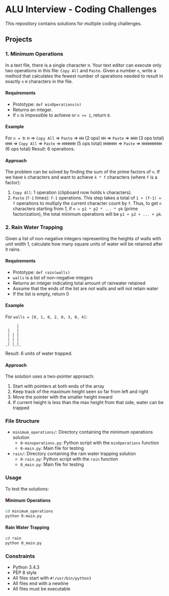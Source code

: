 # ALU Interview - Coding Challenges

This repository contains solutions for multiple coding challenges.

## Projects

### 1. Minimum Operations

In a text file, there is a single character `H`. Your text editor can execute only two operations in this file: `Copy All` and `Paste`. Given a number `n`, write a method that calculates the fewest number of operations needed to result in exactly `n` `H` characters in the file.

#### Requirements
- Prototype: `def minOperations(n)`
- Returns an integer.
- If `n` is impossible to achieve or `n <= 1`, return `0`.

#### Example
For `n = 9`:
`H` => `Copy All` => `Paste` => `HH` (2 ops)
`HH` => `Paste` => `HHH` (3 ops total)
`HHH` => `Copy All` => `Paste` => `HHHHHH` (5 ops total)
`HHHHHH` => `Paste` => `HHHHHHHHH` (6 ops total)
Result: 6 operations.

#### Approach
The problem can be solved by finding the sum of the prime factors of `n`.
If we have `k` characters and want to achieve `k * f` characters (where `f` is a factor):
1. `Copy All`: 1 operation (clipboard now holds `k` characters).
2. `Paste` (`f-1` times): `f-1` operations.
This step takes a total of `1 + (f-1) = f` operations to multiply the current character count by `f`.
Thus, to get `n` characters starting from 1, if `n = p1 * p2 * ... * pk` (prime factorization), the total minimum operations will be `p1 + p2 + ... + pk`.

### 2. Rain Water Trapping

Given a list of non-negative integers representing the heights of walls with unit width 1, calculate how many square units of water will be retained after it rains.

#### Requirements
- Prototype: `def rain(walls)`
- `walls` is a list of non-negative integers
- Returns an integer indicating total amount of rainwater retained
- Assume that the ends of the list are not walls and will not retain water
- If the list is empty, return 0

#### Example
For `walls = [0, 1, 0, 2, 0, 3, 0, 4]`:
```
     |
 |   |
 | | |
 | | |
_| |_|_
```
Result: 6 units of water trapped.

#### Approach
The solution uses a two-pointer approach:
1. Start with pointers at both ends of the array
2. Keep track of the maximum height seen so far from left and right
3. Move the pointer with the smaller height inward
4. If current height is less than the max height from that side, water can be trapped

### File Structure
- `minimum_operations/`: Directory containing the minimum operations solution
  - `0-minoperations.py`: Python script with the `minOperations` function
  - `0-main.py`: Main file for testing
- `rain/`: Directory containing the rain water trapping solution
  - `0-rain.py`: Python script with the `rain` function
  - `0_main.py`: Main file for testing

### Usage
To test the solutions:

#### Minimum Operations
```bash
cd minimum_operations
python 0-main.py
```

#### Rain Water Trapping
```bash
cd rain
python 0_main.py
```

### Constraints
- Python 3.4.3
- PEP 8 style
- All files start with `#!/usr/bin/python3`
- All files end with a newline
- All files must be executable 